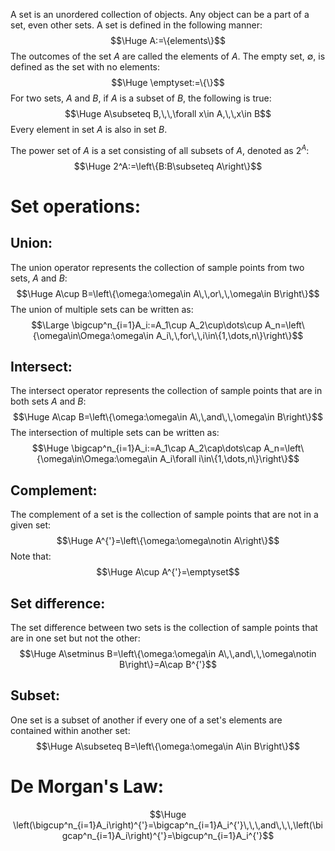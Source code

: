 A set is an unordered collection of objects. Any object can be a part of a set, even other sets. A set is defined in the following manner:
$$\Huge A:=\{elements\}$$
The outcomes of the set $A$ are called the elements of $A$. The empty set, $\emptyset$, is defined as the set with no elements:
$$\Huge \emptyset:=\{\}$$
For two sets, $A$ and $B$, if $A$ is a subset of $B$, the following is true:
$$\Huge A\subseteq B,\,\,\forall x\in A,\,\,x\in B$$
Every element in set $A$ is also in set $B$.

The power set of $A$ is a set consisting of all subsets of $A$, denoted as $2^A$:
$$\Huge 2^A:=\left\{B:B\subseteq A\right\}$$

# Set operations:

## Union:
The union operator represents the collection of sample points from two sets, $A$ and $B$:
$$\Huge A\cup B=\left\{\omega:\omega\in A\,\,or\,\,\omega\in B\right\}$$
The union of multiple sets can be written as:
$$\Large \bigcup^n_{i=1}A_i:=A_1\cup A_2\cup\dots\cup A_n=\left\{\omega\in\Omega:\omega\in A_i\,\,for\,\,i\in\{1,\dots,n\}\right\}$$
## Intersect:
The intersect operator represents the collection of sample points that are in both sets $A$ and $B$:
$$\Huge A\cap B=\left\{\omega:\omega\in A\,\,and\,\,\omega\in B\right\}$$
The intersection of multiple sets can be written as:
$$\Huge \bigcap^n_{i=1}A_i:=A_1\cap A_2\cap\dots\cap A_n=\left\{\omega\in\Omega:\omega\in A_i\forall i\in\{1,\dots,n\}\right\}$$
## Complement:
The complement of a set is the collection of sample points that are not in a given set:
$$\Huge A^{'}=\left\{\omega:\omega\notin A\right\}$$
Note that:
$$\Huge A\cup A^{'}=\emptyset$$
## Set difference:
The set difference between two sets is the collection of sample points that are in one set but not the other:
$$\Huge A\setminus B=\left\{\omega:\omega\in A\,\,and\,\,\omega\notin B\right\}=A\cap B^{'}$$
## Subset:
One set is a subset of another if every one of a set's elements are contained within another set:
$$\Huge A\subseteq B=\left\{\omega:\omega\in A\in B\right\}$$

# De Morgan's Law:
$$\Huge \left(\bigcup^n_{i=1}A_i\right)^{'}=\bigcap^n_{i=1}A_i^{'}\,\,\,and\,\,\,\left(\bigcap^n_{i=1}A_i\right)^{'}=\bigcup^n_{i=1}A_i^{'}$$